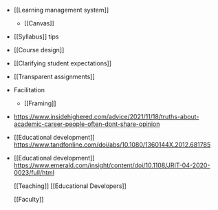- [[Learning management system]]
	- [[Canvas]]
- [[Syllabus]] tips
- [[Course design]]
- [[Clarifying student expectations]]
- [[Transparent assignments]]
- Facilitation
	- [[Framing]]
- https://www.insidehighered.com/advice/2021/11/18/truths-about-academic-career-people-often-dont-share-opinion
- [[Educational development]]
  https://www.tandfonline.com/doi/abs/10.1080/1360144X.2012.681785
- [[Educational development]]
  https://www.emerald.com/insight/content/doi/10.1108/JRIT-04-2020-0023/full/html
  
  [[Teaching]] [[Educational Developers]]
  
  [[Faculty]]